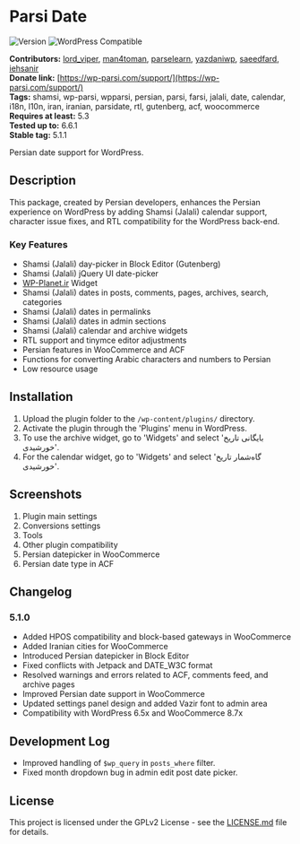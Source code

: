 # Parsi Date

![Version](https://img.shields.io/badge/version-5.1.0-blue)
![WordPress Compatible](https://img.shields.io/badge/WordPress-5.3%20to%206.6.1-blue)

**Contributors:** [lord_viper](https://profiles.wordpress.org/lord_viper), [man4toman](https://profiles.wordpress.org/man4toman), [parselearn](https://profiles.wordpress.org/parselearn), [yazdaniwp](https://profiles.wordpress.org/yazdaniwp), [saeedfard](https://profiles.wordpress.org/saeedfard), [iehsanir](https://profiles.wordpress.org/iehsanir)  
**Donate link:** [https://wp-parsi.com/support/](https://wp-parsi.com/support/)  
**Tags:** shamsi, wp-parsi, wpparsi, persian, parsi, farsi, jalali, date, calendar, i18n, l10n, iran, iranian, parsidate, rtl, gutenberg, acf, woocommerce  
**Requires at least:** 5.3  
**Tested up to:** 6.6.1  
**Stable tag:** 5.1.1  

Persian date support for WordPress.

## Description

This package, created by Persian developers, enhances the Persian experience on WordPress by adding Shamsi (Jalali) calendar support, character issue fixes, and RTL compatibility for the WordPress back-end.

### Key Features

- Shamsi (Jalali) day-picker in Block Editor (Gutenberg)
- Shamsi (Jalali) jQuery UI date-picker
- [WP-Planet.ir](https://wp-planet.ir) Widget
- Shamsi (Jalali) dates in posts, comments, pages, archives, search, categories
- Shamsi (Jalali) dates in permalinks
- Shamsi (Jalali) dates in admin sections
- Shamsi (Jalali) calendar and archive widgets
- RTL support and tinymce editor adjustments
- Persian features in WooCommerce and ACF
- Functions for converting Arabic characters and numbers to Persian
- Low resource usage

## Installation

1. Upload the plugin folder to the `/wp-content/plugins/` directory.
2. Activate the plugin through the 'Plugins' menu in WordPress.
3. To use the archive widget, go to 'Widgets' and select 'بایگانی تاریخ خورشیدی'.
4. For the calendar widget, go to 'Widgets' and select 'گاه‌شمار تاریخ خورشیدی'.

## Screenshots

1. Plugin main settings
2. Conversions settings
3. Tools
4. Other plugin compatibility
5. Persian datepicker in WooCommerce
6. Persian date type in ACF

## Changelog

### 5.1.0
- Added HPOS compatibility and block-based gateways in WooCommerce
- Added Iranian cities for WooCommerce
- Introduced Persian datepicker in Block Editor
- Fixed conflicts with Jetpack and DATE_W3C format
- Resolved warnings and errors related to ACF, comments feed, and archive pages
- Improved Persian date support in WooCommerce
- Updated settings panel design and added Vazir font to admin area
- Compatibility with WordPress 6.5x and WooCommerce 8.7x


## Development Log

- Improved handling of `$wp_query` in `posts_where` filter.
- Fixed month dropdown bug in admin edit post date picker.

## License

This project is licensed under the GPLv2 License - see the [LICENSE.md](LICENSE.md) file for details.
